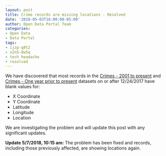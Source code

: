 ```yaml
---
layout: post
title: Crime records are missing locations - Resolved
date: '2018-05-03T16:00:00-05:00'
author: Open Data Portal Team
categories:
- Open Data
- Data Portal
tags:
- ijzp-q8t2
- x2n5-8w5q
- tech headache
- resolved
---
```

We have discovered that most records in the [Crimes - 2001 to present](https://data.cityofchicago.org/d/ijzp-q8t2) and [Crimes - One year prior to present](https://data.cityofchicago.org/d/x2n5-8w5q) datasets on or after 12/24/2017 have blank values for:

* X Coordinate
* Y Coordinate
* Latitude
* Longitude
* Location

We are investigating the problem and will update this post with any significant updates.

**Update 5/7/2018, 10:15 am:** The problem has been fixed and records, including those previously affected, are showing locations again.
